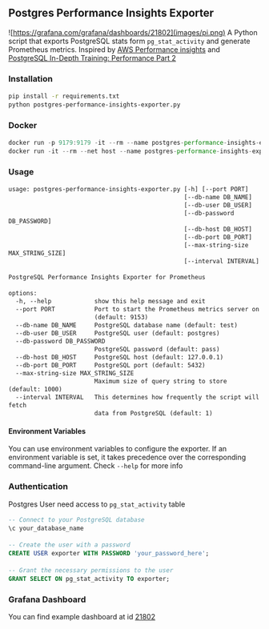 ## Postgres Performance Insights Exporter
![https://grafana.com/grafana/dashboards/21802](images/pi.png)
A Python script that exports PostgreSQL stats form `pg_stat_activity` and generate Prometheus metrics. Inspired by [AWS Performance insights](https://aws.amazon.com/ru/about-aws/whats-new/2018/04/rds-performance-insights-on-rds-for-postgresql/) and [PostgreSQL In-Depth Training: Performance Part 2](https://www.youtube.com/watch?v=fHlIJg4x13g)

### Installation
```bash
pip install -r requirements.txt
python postgres-performance-insights-exporter.py
```

### Docker
```js
docker run -p 9179:9179 -it --rm --name postgres-performance-insights-exporter andriik/postgres-performance-insights-exporter
docker run -it --rm --net host --name postgres-performance-insights-exporter andriik/postgres-performance-insights-exporter.py // host network
```

### Usage
```
usage: postgres-performance-insights-exporter.py [-h] [--port PORT]
                                                 [--db-name DB_NAME]
                                                 [--db-user DB_USER]
                                                 [--db-password DB_PASSWORD]
                                                 [--db-host DB_HOST]
                                                 [--db-port DB_PORT]
                                                 [--max-string-size MAX_STRING_SIZE]
                                                 [--interval INTERVAL]

PostgreSQL Performance Insights Exporter for Prometheus

options:
  -h, --help            show this help message and exit
  --port PORT           Port to start the Prometheus metrics server on
                        (default: 9153)
  --db-name DB_NAME     PostgreSQL database name (default: test)
  --db-user DB_USER     PostgreSQL user (default: postgres)
  --db-password DB_PASSWORD
                        PostgreSQL password (default: pass)
  --db-host DB_HOST     PostgreSQL host (default: 127.0.0.1)
  --db-port DB_PORT     PostgreSQL port (default: 5432)
  --max-string-size MAX_STRING_SIZE
                        Maximum size of query string to store (default: 1000)
  --interval INTERVAL   This determines how frequently the script will fetch
                        data from PostgreSQL (default: 1)

```

#### Environment Variables

You can use environment variables to configure the exporter. If an environment variable is set, it takes precedence over the corresponding command-line argument. Check `--help` for more info

### Authentication
Postgres User need access to `pg_stat_activity` table
```sql
-- Connect to your PostgreSQL database
\c your_database_name

-- Create the user with a password
CREATE USER exporter WITH PASSWORD 'your_password_here';

-- Grant the necessary permissions to the user
GRANT SELECT ON pg_stat_activity TO exporter;
```

### Grafana Dashboard
You can find example dashboard at id [21802](https://grafana.com/grafana/dashboards/21802)
